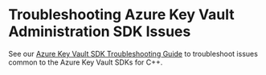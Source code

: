 # Troubleshooting Azure Key Vault Administration SDK Issues

See our [Azure Key Vault SDK Troubleshooting Guide](https://github.com/Azure/azure-sdk-for-cpp/blob/main/sdk/keyvault/TROUBLESHOOTING.md)
to troubleshoot issues common to the Azure Key Vault SDKs for C++.
